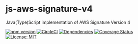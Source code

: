 # js-aws-signature-v4
Java(Type)Script implementation of AWS Signature Version 4

[![npm version](https://badge.fury.io/js/js-aws-sigv4.svg)](https://badge.fury.io/js/js-aws-sigv4)
[![CircleCI](https://circleci.com/gh/junkurihara/js-aws-signature-v4.svg?style=svg)](https://circleci.com/gh/junkurihara/js-aws-signature-v4)
[![Dependencies](https://david-dm.org/junkurihara/js-aws-signature-v4.svg)](https://david-dm.org/junkurihara/js-aws-signature-v4)
[![Coverage Status](https://coveralls.io/repos/github/junkurihara/js-aws-signature-v4/badge.svg?branch=develop)](https://coveralls.io/github/junkurihara/js-aws-signature-v4?branch=develop)
[![License: MIT](https://img.shields.io/badge/License-MIT-yellow.svg)](https://opensource.org/licenses/MIT)
